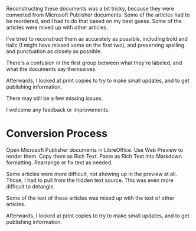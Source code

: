 Reconstructing these documents was a bit tricky, because they were converted from Microsoft Publisher documents. Some of the articles had to be reordered, and I had to do that based on my best guess. Some of the articles were mixed up with other articles. 

I’ve tried to reconstruct them as accurately as possible, including bold and italic (I might have missed some on the first two), and preserving spelling and punctuation as closely as possible.

There's a confusion in the first group between what they're labeled, and what the documents say themselves.

Afterwards, I looked at print copies to try to make small updates, and to get publishing information.

There may still be a few missing issues.

I welcome any feedback or improvements.


# Conversion Process

Open Microsoft Publisher documents in LibreOffice. Use Web Preview to render them. Copy them as Rich Text. Paste as Rich Text into Markdown formatting. Rearrange or fix text as needed.

Some articles were more difficult, not showing up in the preview at all. Those, I had to pull from the hidden text source. This was even more difficult to detangle. 

Some of the text of these articles was mixed up with the text of other articles. 

Afterwards, I looked at print copies to try to make small updates, and to get publishing information.
